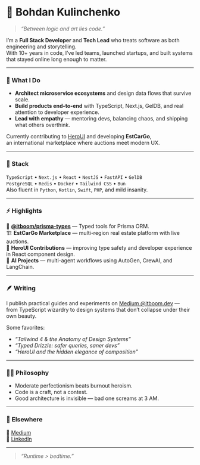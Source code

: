 # 🚀 Bohdan Kulinchenko

> *“Between logic and art lies code.”*

I’m a **Full Stack Developer** and **Tech Lead** who treats software as both engineering and storytelling.  
With 10+ years in code, I’ve led teams, launched startups, and built systems that stayed online long enough to matter.

---

### 🧩 What I Do
- **Architect microservice ecosystems** and design data flows that survive scale.  
- **Build products end-to-end** with TypeScript, Next.js, GelDB, and real attention to developer experience.  
- **Lead with empathy** — mentoring devs, balancing chaos, and shipping what others overthink.

Currently contributing to [HeroUI](https://github.com/heroui) and developing **EstCarGo**,  
an international marketplace where auctions meet modern UX.

---

### 🧠 Stack
`TypeScript` • `Next.js` • `React` • `NestJS` • `FastAPI` • `GelDB`  
`PostgreSQL` • `Redis` • `Docker` • `Tailwind CSS` • `Bun`  
Also fluent in `Python`, `Kotlin`, `Swift`, `PHP`, and mild insanity.

---

### ⚡ Highlights
🧱 **[@itboom/prisma-types](https://github.com/itboomdev/prisma-types)** — Typed tools for Prisma ORM.  
🏗 **EstCarGo Marketplace** — multi-region real estate platform with live auctions.  
🎨 **HeroUI Contributions** — improving type safety and developer experience in React component design.  
🤖 **AI Projects** — multi-agent workflows using AutoGen, CrewAI, and LangChain.

---

### 🪶 Writing
I publish practical guides and experiments on [Medium @itboom.dev](https://medium.com/@itboom.dev) —  
from TypeScript wizardry to design systems that don’t collapse under their own beauty.

Some favorites:
- *“Tailwind 4 & the Anatomy of Design Systems”*  
- *“Typed Drizzle: safer queries, saner devs”*  
- *“HeroUI and the hidden elegance of composition”*

---

### 🧘‍♂️ Philosophy
- Moderate perfectionism beats burnout heroism.  
- Code is a craft, not a contest.  
- Good architecture is invisible — bad one screams at 3 AM.  

---

### 🔗 Elsewhere
📝 [Medium](https://medium.com/@itboom.dev)  
💬 [LinkedIn](https://linkedin.com/in/bohdankulinchenko)  

---

> *“Runtime > bedtime.”*
